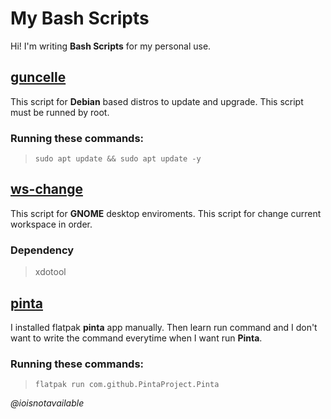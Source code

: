# My Bash Scripts

Hi! I'm writing **Bash Scripts** for my personal use.  

## [guncelle](https://github.com/ioisnotavailable/scripts/blob/main/guncelle.sh)
This script for **Debian** based distros to update and upgrade.
This script must be runned by root.
### Running these commands:
>`sudo apt update && sudo apt update -y`

## [ws-change](https://github.com/ioisnotavailable/scripts/blob/main/ws-change.sh)
This script for **GNOME** desktop enviroments.
This script for change current workspace in order.
### Dependency
>xdotool

## [pinta](https://github.com/ioisnotavailable/scripts/blob/main/pinta)
I installed flatpak **pinta** app manually. Then learn run command and I don't want to write the command everytime when I want run **Pinta**.
### Running these commands:
>`flatpak run com.github.PintaProject.Pinta`

_@ioisnotavailable_
